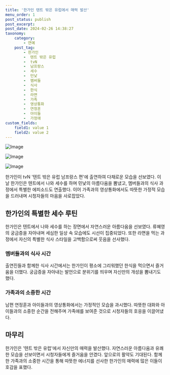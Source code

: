 ```yaml
---
title: '한가인 텐트 밖은 유럽에서 매력 발산'
menu_order: 1
post_status: publish
post_excerpt: 
post_date: 2024-02-26 14:38:27
taxonomy:
    category:
        - 연예
    post_tag:
        - 한가인
        -  텐트 밖은 유럽
        -  tvN
        -  남프랑스
        -  세수
        -  민낯
        -  멤버들
        -  식사
        -  한식
        -  라면
        -  가족
        -  영상통화
        -  연정훈
        -  아이들
        -  가정애
custom_fields:
    field1: value 1
    field2: value 2
---
```


![Image](https://mimgnews.pstatic.net/image/311/2024/02/26/0001695644_001_20240226075101360.jpg?type=w540)

![Image](https://ssl.pstatic.net/mimgnews/image/311/2024/02/26/0001695644_002_20240226075101404.jpg?type=w540)

![Image](https://mimgnews.pstatic.net/image/311/2024/02/26/0001695644_003_20240226075101471.jpg?type=w540)

한가인이 tvN '텐트 밖은 유럽 남프랑스 편'에 출연하여 다채로운 모습을 선보였다. 이날 한가인은 텐트에서 나와 세수를 하며 민낯의 아름다움을 뽐냈고, 멤버들과의 식사 과정에서 특별한 에피소드도 연출했다. 이어 가족과의 영상통화에서도 따뜻한 가정적 모습을 드러내며 시청자들의 마음을 사로잡았다.
## 한가인의 특별한 세수 루틴
한가인은 텐트에서 나와 세수를 하는 장면에서 자연스러운 아름다움을 선보였다. 류혜영의 궁금증을 자아내며 세심한 일상 속 모습에도 시선이 집중되었다. 또한 라면을 먹는 과정에서 자신의 특별한 식사 스타일을 고백함으로써 웃음을 선사했다.
### 멤버들과의 식사 시간
출연진들과 함께한 식사 시간에서는 한가인이 평소에 그리워했던 한식을 먹으면서 즐거움을 더했다. 궁금증을 자아내는 발언으로 분위기를 띄우며 자신만의 개성을 뽐내기도 했다.
### 가족과의 소중한 시간
남편 연정훈과 아이들과의 영상통화에서는 가정적인 모습을 과시했다. 따뜻한 대화와 아이들과의 소중한 순간을 전해주며 가족애를 보여준 것으로 시청자들의 호응을 이끌어냈다.
## 마무리
한가인은 '텐트 밖은 유럽'에서 자신만의 매력을 발산했다. 자연스러운 아름다움과 유쾌한 모습을 선보이면서 시청자들에게 즐거움을 안겼다. 앞으로의 활약도 기대된다. 함께한 가족과의 소중한 시간을 통해 따뜻한 에너지를 선사한 한가인의 매력에 많은 이들이 호감을 표했다.
